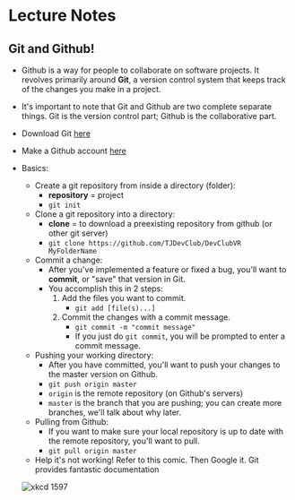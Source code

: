 # Lecture Notes

## Git and Github!
- Github is a way for people to collaborate on software projects. It revolves primarily around __Git__, a version control system that keeps track of the changes you make in a project.
- It's important to note that Git and Github are two complete separate things. Git is the version control part; Github is the collaborative part.
- Download Git [here](https://git-scm.com/downloads)
- Make a Github account [here](https://github.com/)
- Basics:
    + Create a git repository from inside a directory (folder):
        * __repository__ = project
        * `git init`
    + Clone a git repository into a directory:
        * __clone__ = to download a preexisting repository from github (or other git server)
        * `git clone https://github.com/TJDevClub/DevClubVR MyFolderName`
    + Commit a change:
        * After you've implemented a feature or fixed a bug, you'll want to **commit**, or "save" that version in Git.
        * You accomplish this in 2 steps:
            1. Add the files you want to commit.
                + `git add [file(s)...]`
            2. Commit the changes with a commit message.
                + `git commit -m "commit message"`
                + If you just do `git commit`, you will be prompted to enter a commit message.
    + Pushing your working directory:
        * After you have committed, you'll want to push your changes to the master version on Github.
        * `git push origin master`
        * `origin` is the remote repository (on Github's servers)
        * `master` is the branch that you are pushing; you can create more branches, we'll talk about why later.
    + Pulling from Github:
        * If you want to make sure your local repository is up to date with the remote repository, you'll want to pull.
        * `git pull origin master`
    + Help it's not working! Refer to this comic. Then Google it. Git provides fantastic documentation
    
    ![xkcd 1597](http://imgs.xkcd.com/comics/git.png)